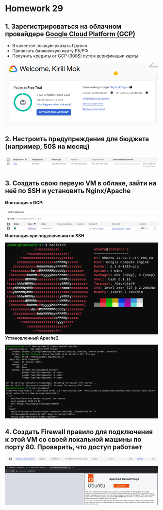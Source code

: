 # Homework 29

## 1. Зарегистрироваться на облачном провайдере [Google Cloud Platform (GCP)](https://cloud.google.com/free)

- В качестве локации указать Грузию
- Привязать банковскую карту РБ/РФ
- Получить кредиты от GCP (300$) путем верификации карты

![task1](screenshots/task1.png)

## 2. Настроить предупреждения для бюджета (например, 50$ на месяц)

![task2](screenshots/task2.png)

## 3. Создать свою первую VM в облаке, зайти на неё по SSH и установить Nginx/Apache

**Инстанция в GCP:**

![task3](screenshots/task3.png)
**Инстанция при подключении по SSH**

![task3_1](screenshots/task3_1.png)
**Установленный Apache2**

![task3_2](screenshots/task3_2.png)

## 4. Создать Firewall правило для подключения к этой VM со своей локальной машины по порту 80. Проверить, что доступ работает

![task4](screenshots/task4.png)

![task4_1](screenshots/task4_1.png)

